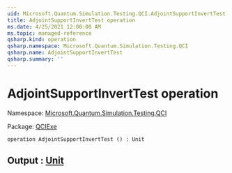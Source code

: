 ```yaml
---
uid: Microsoft.Quantum.Simulation.Testing.QCI.AdjointSupportInvertTest
title: AdjointSupportInvertTest operation
ms.date: 4/25/2021 12:00:00 AM
ms.topic: managed-reference
qsharp.kind: operation
qsharp.namespace: Microsoft.Quantum.Simulation.Testing.QCI
qsharp.name: AdjointSupportInvertTest
qsharp.summary: ''
---
```


# AdjointSupportInvertTest operation

Namespace: [Microsoft.Quantum.Simulation.Testing.QCI](xref:Microsoft.Quantum.Simulation.Testing.QCI)

Package: [QCIExe](https://nuget.org/packages/QCIExe)




```qsharp
operation AdjointSupportInvertTest () : Unit
```


## Output : [Unit](xref:microsoft.quantum.qsharp.valueliterals#unit-literal)

